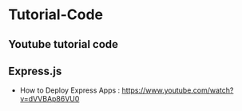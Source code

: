 # Tutorial-Code
## Youtube tutorial code

## Express.js ##

* How to Deploy Express Apps : https://www.youtube.com/watch?v=dVVBAp86VU0
